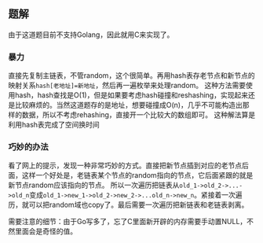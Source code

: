 ## 题解

由于这道题目前不支持Golang，因此就用C来实现了。

### 暴力
直接先复制主链表，不管random，这个很简单。再用hash表存老节点和新节点的映射关系`hash[老地址]=新地址`，然后再一遍枚举来处理random。
这种方法需要使用hash，hash查找是O(1)，但是如果要考虑hash碰撞和reshashing，实现起来还是比较麻烦的。当然这道题存的是地址，想要碰撞成O(n)，几乎不可能构造出那样的数据，所以不考虑rehashing，直接开一个比较大的数组即可。
这种解法算是利用hash表完成了空间换时间

### 巧妙的办法
看了网上的提示，发现一种非常巧妙的方式。直接把新节点插到对应的老节点后面，这样一个好处是，老链表某个节点的random指向的节点，它后面紧跟的就是新节点random应该指向的节点。
所以一次遍历把链表从`old_1->old_2->...->old_n`变成`old_1->new_1->old_2->new_2->...old_n->new_n`。紧接着一次遍历，就可以把random域也copy了。最后需要一次遍历把新链表和老链表剥离。

需要注意的细节：由于Go写多了，忘了C里面新开辟的内存需要手动置NULL，不然里面会是奇怪的值。
